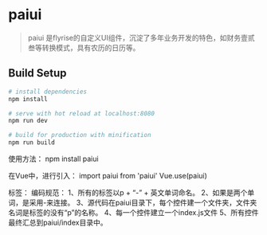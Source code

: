 # paiui

> paiui 是flyrise的自定义UI组件，沉淀了多年业务开发的特色，如财务壹贰叁等转换模式，具有农历的日历等。

## Build Setup

``` bash
# install dependencies
npm install

# serve with hot reload at localhost:8080
npm run dev

# build for production with minification
npm run build

```

使用方法：
npm install paiui

在Vue中，进行引入：
import paiui from 'paiui'
Vue.use(paiui)

标签：
<p-calendar></p-calendar>
编码规范：
1、所有的标签以p + “-” + 英文单词命名。
2、如果是两个单词，是采用-来连接。
3、源代码在paiui目录下，每个控件建一个文件夹，文件夹名词是标签的没有“p”的名称。
4、每一个控件建立一个index.js文件
5、所有控件最终汇总到paiui/index目录中。
